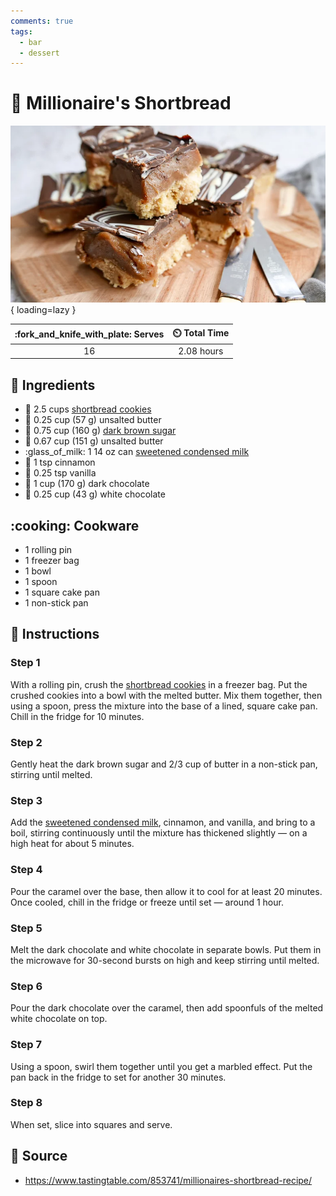 ```yaml
---
comments: true
tags:
  - bar
  - dessert
---
```

# :chocolate_bar: Millionaire's Shortbread

![Millionaire's Shortbread Recipe](../assets/images/millionaire's-shortbread.png){ loading=lazy }

| :fork_and_knife_with_plate: Serves | :timer_clock: Total Time |
|:----------------------------------:|:-----------------------: |
| 16 | 2.08 hours |

## :salt: Ingredients

- :cookie: 2.5 cups [shortbread cookies][3]
- :butter: 0.25 cup (57 g) unsalted butter
- :maple_leaf: 0.75 cup (160 g) [dark brown sugar][1]
- :butter: 0.67 cup (151 g) unsalted butter
- :glass_of_milk: 1 14 oz can [sweetened condensed milk][2]
- :custard: 1 tsp cinnamon
- :icecream: 0.25 tsp vanilla
- :chocolate_bar: 1 cup (170 g) dark chocolate
- :chocolate_bar: 0.25 cup (43 g) white chocolate

## :cooking: Cookware

- 1 rolling pin
- 1 freezer bag
- 1 bowl
- 1 spoon
- 1 square cake pan
- 1 non-stick pan

## :pencil: Instructions

### Step 1

With a rolling pin, crush the [shortbread cookies][3] in a freezer bag. Put the crushed cookies into a bowl with the
melted butter. Mix them together, then using a spoon, press the mixture into the base of a lined, square cake pan.
Chill in the fridge for 10 minutes.

### Step 2

Gently heat the dark brown sugar and 2/3 cup of butter in a non-stick pan, stirring until melted.

### Step 3

Add the [sweetened condensed milk][2], cinnamon, and vanilla, and bring to a boil, stirring continuously until the
mixture has thickened slightly — on a high heat for about 5 minutes.

### Step 4

Pour the caramel over the base, then allow it to cool for at least 20 minutes. Once cooled, chill in the fridge or
freeze until set — around 1 hour.

### Step 5

Melt the dark chocolate and white chocolate in separate bowls. Put them in the microwave for 30-second bursts on high
and keep stirring until melted.

### Step 6

Pour the dark chocolate over the caramel, then add spoonfuls of the melted white chocolate on top.

### Step 7

Using a spoon, swirl them together until you get a marbled effect. Put the pan back in the fridge to set for another 30
minutes.

### Step 8

When set, slice into squares and serve.

## :link: Source

- <https://www.tastingtable.com/853741/millionaires-shortbread-recipe/>

[1]: <../ingredients/brown-sugar.md>
[2]: <../ingredients/sweetened-condensed-milk.md>
[3]: <./shortbread.md>
